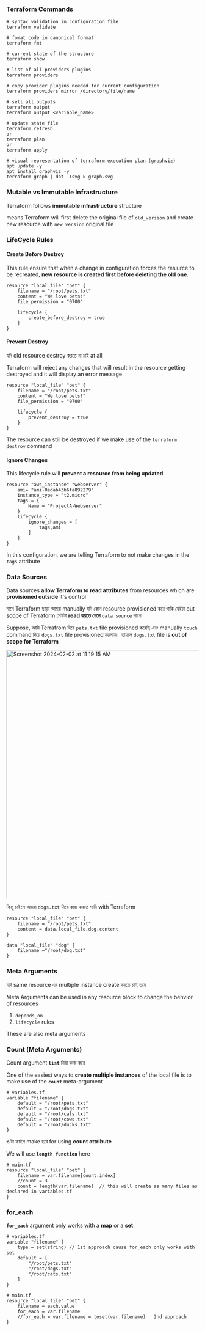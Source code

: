 ### Terraform Commands



```shell
# syntax validation in configuration file
terraform validate

# fomat code in canonical format
terraform fmt

# current state of the structure
terraform show

# list of all providers plugins
terraform providers

# copy provider plugins needed for current configuration
terraform providers mirror /directory/file/name

# sell all outputs
terraform output
terraform output <variable_name>

# update state file
terraform refresh
or 
terraform plan
or
terraform apply

# visual representation of terraform execution plan (graphviz)
apt update -y
apt install graphviz -y
terraform graph | dot -Tsvg > graph.svg
```


### Mutable vs Immutable Infrastructure

Terraform follows **immutable infrastructure** structure

means Terraform will first delete the original file of `old_version` and create new resource with `new_version` original file


### LifeCycle Rules

#### Create Before Destroy

This rule ensure that when a change in configuration forces the resiurce to be recreated, **new resource is created first before deleting the old one**.

```hcl
resource "local_file" "pet" { 
    filename = "/root/pets.txt" 
    content = "We love pets!"
    file_permission = "0700"
    
    lifecycle {
        create_before_destroy = true
    }
}
```

#### Prevent  Destroy

যদি old resource destroy করতে না চাই at all

Terraform will reject any changes that will result in the resource getting destroyed and it will display an error message 

```hcl
resource "local_file" "pet" { 
    filename = "/root/pets.txt" 
    content = "We love pets!"
    file_permission = "0700"
    
    lifecycle {
        prevent_destroy = true
    }
}
```

The resource can still be destroyed if we make use of the `terraform destroy` command

#### Ignore Changes

This lifecycle rule will **prevent a resource from being updated**



```hcl
resource "aws_instance" "webserver" {
    ami= "ami-0edab43b6fa892279"
    instance_type = "t2.micro" 
    tags = {
        Name = "ProjectA-Webserver"
    }
    lifecycle {
        ignore_changes = [
            tags,ami
        ]           
    }
}
```

In this configuration, we are telling Terraform to not make changes in the `tags` attribute 


### Data Sources

Data sources **allow Terraform to read attributes** from resources which are **provisioned outside** it's control

মানে Terraform ছাড়া আমরা manually যদি কোন resource provisioned করে থাকি যেইটা out scope of Terraform সেইটা **read করতে গেলে** `data source` লাগে 

Suppose, আমি Terrafrom দিয়ে `pets.txt` file provisioned করেছি এবং manually `touch` command দিয়ে `dogs.txt` file provisioned করলাম। তাহলে `dogs.txt` file is **out of scope for Terraform**

<img width="650" alt="Screenshot 2024-02-02 at 11 19 15 AM" src="https://github.com/Mohsem35/DevOps/assets/58659448/0c6e0c9a-55c5-4664-ae1e-eac3aa037a5b">


কিন্তু চাইলে আমরা `dogs.txt` নিয়ে কাজ করতে পারি with Terraform

```hcl
resource "local_file" "pet" {
    filename = "/root/pets.txt" 
    content = data.local_file.dog.content
}

data "local_file" "dog" {
    filename ="/root/dog.txt"
}
```




### Meta Arguments

যদি same resource এর multiple instance create করতে চাই তবে 

Meta Arguments can be used in any resource block to change the behvior of resources

1. `depends_on`
2. `lifecycle` rules

These are also meta arguments

### Count (Meta Arguments)

Count argument **`list`** নিয়া কাজ করে 

One of the easiest ways to **create multiple instances** of the local file is to make use of the **`count`** meta-argument



```hcl
# variables.tf
variable "filename" {
    default = "/root/pets.txt"
    default = "/root/dogs.txt"
    default = "/root/cats.txt"
    default = "/root/cows.txt"
    default = "/root/ducks.txt"
}
```
**৩** টা ফাইল make হবে for using **count attribute**

We will use **`length function`** here

```hcl
# main.tf
resource "local_file" "pet" {
    filename = var.filename[count.index]
    //count = 3
    count = length(var.filename)  // this will create as many files as declared in variables.tf
}
```


### for_each

**`for_each`** argument only works with a **map** or a **set**

```hcl
# variables.tf
variable "filename" {
    type = set(string) // 1st approach cause for_each only works with set
    default = [
        "/root/pets.txt"
        "/root/dogs.txt"
        "/root/cats.txt"
    ]
}
```

```hcl
# main.tf
resource "local_file" "pet" {
    filename = each.value
    for_each = var.filename
    //for_each = var.filename = toset(var.filename)   2nd approach
}
```
